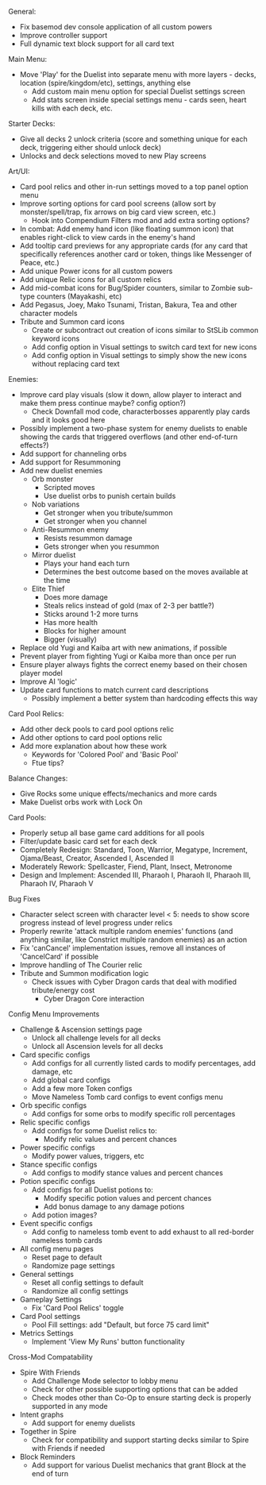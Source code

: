 General:
- Fix basemod dev console application of all custom powers
- Improve controller support
- Full dynamic text block support for all card text

Main Menu:
- Move 'Play' for the Duelist into separate menu with more layers - decks, location (spire/kingdom/etc), settings, anything else
	- Add custom main menu option for special Duelist settings screen
	- Add stats screen inside special settings menu - cards seen, heart kills with each deck, etc.

Starter Decks:
- Give all decks 2 unlock criteria (score and something unique for each deck, triggering either should unlock deck)
- Unlocks and deck selections moved to new Play screens

Art/UI:
- Card pool relics and other in-run settings moved to a top panel option menu
- Improve sorting options for card pool screens (allow sort by monster/spell/trap, fix arrows on big card view screen, etc.)
    - Hook into Compendium Filters mod and add extra sorting options?
- In combat: Add enemy hand icon (like floating summon icon) that enables right-click to view cards in the enemy's hand
- Add tooltip card previews for any appropriate cards (for any card that specifically references another card or token, things like Messenger of Peace, etc.)
- Add unique Power icons for all custom powers
- Add unique Relic icons for all custom relics
- Add mid-combat icons for Bug/Spider counters, similar to Zombie sub-type counters (Mayakashi, etc)
- Add Pegasus, Joey, Mako Tsunami, Tristan, Bakura, Tea and other character models
- Tribute and Summon card icons
	- Create or subcontract out creation of icons similar to StSLib common keyword icons
	- Add config option in Visual settings to switch card text for new icons
	- Add config option in Visual settings to simply show the new icons without replacing card text

Enemies:
- Improve card play visuals (slow it down, allow player to interact and make them press continue maybe? config option?)
    - Check Downfall mod code, characterbosses apparently play cards and it looks good here
- Possibly implement a two-phase system for enemy duelists to enable showing the cards that triggered overflows (and other end-of-turn effects?)
- Add support for channeling orbs
- Add support for Resummoning
- Add new duelist enemies
    - Orb monster
        - Scripted moves
        - Use duelist orbs to punish certain builds
    - Nob variations
        - Get stronger when you tribute/summon
        - Get stronger when you channel
    - Anti-Resummon enemy
        - Resists resummon damage
        - Gets stronger when you resummon
    - Mirror duelist
        - Plays your hand each turn
        - Determines the best outcome based on the moves available at the time
    - Elite Thief
        - Does more damage
        - Steals relics instead of gold (max of 2-3 per battle?)
        - Sticks around 1-2 more turns
        - Has more health
        - Blocks for higher amount
        - Bigger (visually)
- Replace old Yugi and Kaiba art with new animations, if possible
- Prevent player from fighting Yugi or Kaiba more than once per run
- Ensure player always fights the correct enemy based on their chosen player model
- Improve AI 'logic'
- Update card functions to match current card descriptions
    - Possibly implement a better system than hardcoding effects this way

Card Pool Relics:
- Add other deck pools to card pool options relic
- Add other options to card pool options relic
- Add more explanation about how these work
	- Keywords for 'Colored Pool' and 'Basic Pool'
	- Ftue tips?

Balance Changes:
- Give Rocks some unique effects/mechanics and more cards
- Make Duelist orbs work with Lock On

Card Pools:
- Properly setup all base game card additions for all pools
- Filter/update basic card set for each deck
- Completely Redesign: Standard, Toon, Warrior, Megatype, Increment, Ojama/Beast, Creator, Ascended I, Ascended II
- Moderately Rework: Spellcaster, Fiend, Plant, Insect, Metronome
- Design and Implement: Ascended III, Pharaoh I, Pharaoh II, Pharaoh III, Pharaoh IV, Pharaoh V

Bug Fixes
- Character select screen with character level < 5: needs to show score progress instead of level progress under relics
- Properly rewrite 'attack multiple random enemies' functions (and anything similar, like Constrict multiple random enemies) as an action
- Fix 'canCancel' implementation issues, remove all instances of 'CancelCard' if possible
- Improve handling of The Courier relic
- Tribute and Summon modification logic
	- Check issues with Cyber Dragon cards that deal with modified tribute/energy cost
		- Cyber Dragon Core interaction

Config Menu Improvements
- Challenge & Ascension settings page
    - Unlock all challenge levels for all decks
    - Unlock all Ascension levels for all decks
- Card specific configs
    - Add configs for all currently listed cards to modify percentages, add damage, etc
    - Add global card configs
    - Add a few more Token configs
    - Move Nameless Tomb card configs to event configs menu
- Orb specific configs
    - Add configs for some orbs to modify specific roll percentages
- Relic specific configs
    - Add configs for some Duelist relics to:
        - Modify relic values and percent chances
- Power specific configs
  - Modify power values, triggers, etc
- Stance specific configs
    - Add configs to modify stance values and percent chances
- Potion specific configs
    - Add configs for all Duelist potions to:
        - Modify specific potion values and percent chances
        - Add bonus damage to any damage potions
    - Add potion images?
- Event specific configs
  - Add config to nameless tomb event to add exhaust to all red-border nameless tomb cards
- All config menu pages
	- Reset page to default
	- Randomize page settings
- General settings
	- Reset all config settings to default
	- Randomize all config settings
- Gameplay Settings
	- Fix 'Card Pool Relics' toggle
- Card Pool settings
	- Pool Fill settings: add "Default, but force 75 card limit"
- Metrics Settings
  - Implement 'View My Runs' button functionality

Cross-Mod Compatability
- Spire With Friends
    - Add Challenge Mode selector to lobby menu
    - Check for other possible supporting options that can be added
    - Check modes other than Co-Op to ensure starting deck is properly supported in any mode
- Intent graphs
  - Add support for enemy duelists
- Together in Spire
  - Check for compatibility and support starting decks similar to Spire with Friends if needed
- Block Reminders
  - Add support for various Duelist mechanics that grant Block at the end of turn
